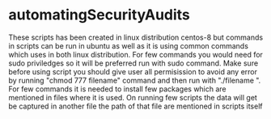 # automatingSecurityAudits

These scripts has been created in linux distribution centos-8 but commands in scripts can be run in ubuntu as well as it is using common commands which uses in both linux distribution. For few commands you would need for sudo priviledges so it will be preferred run with sudo command. Make sure before using script you should give user all permisission to avoid any error by running "chmod 777 filename" command and then run with "./filename ". For few commands it is needed to install few packages which are mentioned in files where it is used. On running few scripts the data will get be captured in another file the path of that file are mentioned in scripts itself
